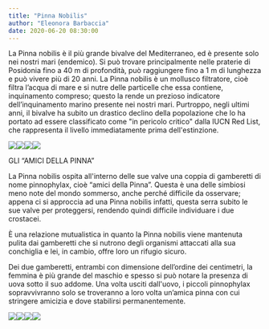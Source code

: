 ```yaml
---
title: "Pinna Nobilis"
author: "Eleonora Barbaccia"
date: 2020-06-20 08:30:00
---
```


La Pinna nobilis è il più grande bivalve del Mediterraneo, ed è presente solo nei nostri mari (endemico). Si può trovare principalmente nelle praterie di Posidonia fino a 40 m di profondità, può raggiungere fino a 1 m di lunghezza e può vivere più di 20 anni. La Pinna nobilis è un mollusco filtratore, cioè filtra l’acqua di mare e si nutre delle particelle che essa contiene, inquinamento compreso; questo la rende un prezioso indicatore dell’inquinamento marino presente nei nostri mari. Purtroppo, negli ultimi anni, il bivalve ha subito un drastico declino della popolazione che lo ha portato ad essere classificato come "in pericolo critico" dalla IUCN Red List, che rappresenta il livello immediatamente prima dell'estinzione.

![](http://static.wixstatic.com/media/b04324_ff8574e64c1b4bc6a75d80c9cf17764d~mv2.png)![](http://static.wixstatic.com/media/b04324_3fb974c7619a44288c21efc49a992e41~mv2.jpg)![](http://static.wixstatic.com/media/b04324_d28181c0d2af46989a73bea0cebc82c3~mv2.png)![](http://static.wixstatic.com/media/b04324_34dc50a7f7f44ffb93b234ea92060c8e~mv2.png)

GLI “AMICI DELLA PINNA”

La Pinna nobilis ospita all'interno delle sue valve una coppia di gamberetti di nome pinnophylax, cioè “amici della Pinna”. Questa è una delle simbiosi meno note del mondo sommerso, anche perché difficile da osservare; appena ci si approccia ad una Pinna nobilis infatti, questa serra subito le sue valve per proteggersi, rendendo quindi difficile individuare i due crostacei.

È una relazione mutualistica in quanto la Pinna nobilis viene mantenuta pulita dai gamberetti che si nutrono degli organismi attaccati alla sua conchiglia e lei, in cambio, offre loro un rifugio sicuro.

Dei due gamberetti, entrambi con dimensione dell’ordine dei centimetri, la femmina è più grande del maschio e spesso si può notare la presenza di uova sotto il suo addome. Una volta usciti dall'uovo, i piccoli pinnophylax sopravvivranno solo se troveranno a loro volta un’amica pinna con cui stringere amicizia e dove stabilirsi permanentemente.

![](http://static.wixstatic.com/media/b04324_6c8477f6d3c5435da118cb7f9149086f~mv2.jpg)![](http://static.wixstatic.com/media/b04324_8e2fe096437d44e5b2e198c7865310b9~mv2.jpg)![](http://static.wixstatic.com/media/b04324_9431f4cb5198414fa35463c990030c57~mv2.jpg)![](http://static.wixstatic.com/media/b04324_c9c9390e99774c6ab5bec321f4c182ce~mv2.jpg)